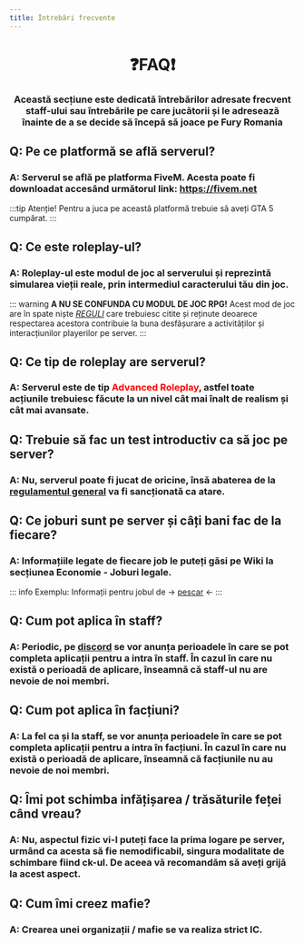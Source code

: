 ```yaml
---
title: Întrebări frecvente
---
```



# <span class="title-font"><center>:question:FAQ:exclamation:</center></span>

### <span class="title-font"><center> Această secțiune este dedicată întrebărilor adresate frecvent staff-ului sau întrebările pe care jucătorii și le adresează înainte de a se decide să începă să joace pe Fury Romania</center></span>

## <span class="header-font">Q: Pe ce platformă se află serverul?</span>

### A: Serverul se află pe platforma FiveM. Acesta poate fi downloadat accesând următorul link: https://fivem.net
:::tip Atenție!
Pentru a juca pe această platformă trebuie să aveți GTA 5 cumpărat.
:::

## <span class="header-font">Q: Ce este roleplay-ul?</span>

### A: Roleplay-ul este modul de joc al serverului și reprezintă simularea vieții reale, prin intermediul caracterului tău din joc.

::: warning **A NU SE CONFUNDA CU MODUL DE JOC RPG!**
 Acest mod de joc are în spate niște *[REGULI](/informatii/regulamentgeneral.html)* care trebuiesc citite și reținute deoarece respectarea acestora contribuie la buna desfășurare a activităților și interacțiunilor playerilor pe server. 
:::

## <span class="header-font">Q: Ce tip de roleplay are serverul?</span>

### A: Serverul este de tip <span style="color:red">Advanced Roleplay</span>, astfel toate acțiunile trebuiesc făcute la un nivel cât mai înalt de realism și cât mai avansate.

## <span class="header-font">Q: Trebuie să fac un test introductiv ca să joc pe server?</span>

### A: Nu, serverul poate fi jucat de oricine, însă abaterea de la [regulamentul general](/informatii/regulamentgeneral.html) va fi sancționată ca atare.

## <span class="header-font">Q: Ce joburi sunt pe server și câți bani fac de la fiecare?</span>

### A: Informațiile legate de fiecare job le puteți găsi pe Wiki la secțiunea **Economie - Joburi legale**.

::: info Exemplu:
Informații pentru jobul de -> [pescar](/jobs/fisher) <-
:::

## <span class="header-font">Q: Cum pot aplica în staff?</span>

### A: Periodic, pe [discord](https://discord.gg/furyro) se vor anunța perioadele în care se pot completa aplicații pentru a intra în staff. În cazul în care nu există o perioadă de aplicare, înseamnă că staff-ul nu are nevoie de noi membri.

## <span class="header-font">Q: Cum pot aplica în facțiuni?</span>

### A: La fel ca și la staff, se vor anunța perioadele în care se pot completa aplicații pentru a intra în facțiuni. În cazul în care nu există o perioadă de aplicare, înseamnă că facțiunile nu au nevoie de noi membri.

## <span class="header-font">Q: Îmi pot schimba infățișarea / trăsăturile feței când vreau? </span>

### A: Nu, aspectul fizic vi-l puteți face la prima logare pe server, urmând ca acesta să fie nemodificabil, singura modalitate de schimbare fiind ck-ul. De aceea vă recomandăm să aveți grijă la acest aspect.

## <span class="header-font">Q: Cum îmi creez mafie? </span>

### A: Crearea unei organizații / mafie se va realiza strict IC.